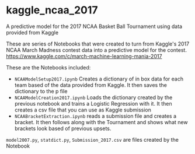 # kaggle_ncaa_2017
A predictive model for the 2017 NCAA Basket Ball Tournament using data provided from Kaggle 

These are series of Notebooks that were created to turn from Kaggle's 2017 NCAA March Madness contest data into a predictive model for the contest.
https://www.kaggle.com/c/march-machine-learning-mania-2017

These are the Notebooks included:
* `NCAAModelSetup2017.ipynb` Creates a dictionary of in box data for each team based of the data provided from Kaggle. It then saves the dictionary to the p file
* `NCAAModelCreation2017.ipynb` Loads the dictionary created by the previous notebook and trains a Logistic Regression with it. It then creates a csv file that you can use as Kaggle submission
* `NCAABracketExtraction.ipynb` reads a submission file and creates a bracket. It then follows along with the Tournament and shows what new brackets look based of previous upsets.

`model2007.py`, `statdict.py`, `Submission_2017.csv` are files created by the Notebook
